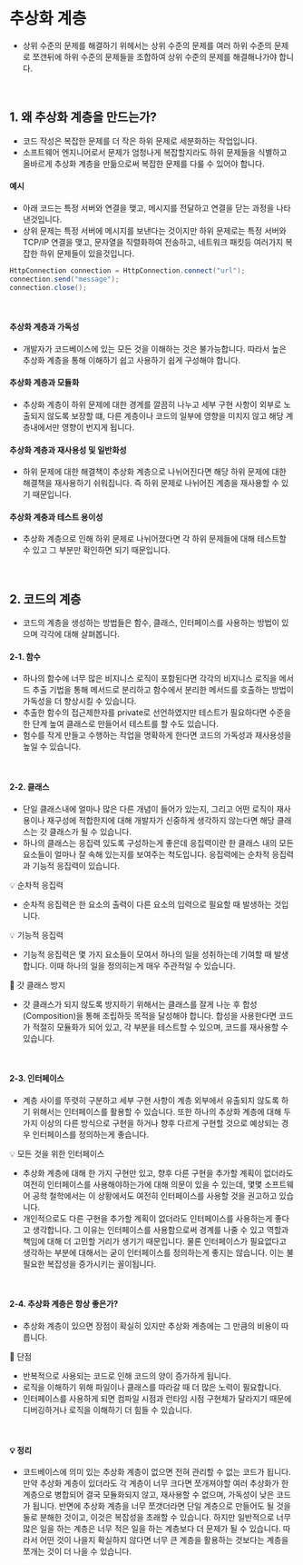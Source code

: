 # 추상화 계층

- 상위 수준의 문제를 해결하기 위헤서는 상위 수준의 문제를 여러 하위 수준의 문제로 쪼갠뒤에 하위 수준의 문제들을 조합하여 상위 수준의 문제를 해결해나가야 합니다.

<br>

## 1. 왜 추상화 계층을 만드는가?

- 코드 작성은 복잡한 문제를 더 작은 하위 문제로 세분화하는 작업입니다.
- 소프트웨어 엔지니어로서 문제가 엄청나게 복잡할지라도 하위 문제들을 식별하고 올바르게 추상화 계층을 만듦으로써 복잡한 문제를 다룰 수 있어야 합니다.

#### 예시

- 아래 코드는 특정 서버와 연결을 맺고, 메시지를 전달하고 연결을 닫는 과정을 나타낸것입니다.
- 상위 문제는 특정 서버에 메시지를 보낸다는 것이지만 하위 문제로는 특정 서버와 TCP/IP 연결을 맺고, 문자열을 직렬화하여 전송하고, 네트워크 패킷등 여러가지 복잡한 하위 문제들이 있을것입니다.

```java
HttpConnection connection = HttpConnection.connect("url");
connection.send("message");
connection.close();
```

<br>

#### 추상화 계층과 가독성

- 개발자가 코드베이스에 있는 모든 것을 이해하는 것은 불가능합니다. 따라서 높은 추상화 계층을 통해 이해하기 쉽고 사용하기 쉽게 구성해야 합니다.

#### 추상화 계층과 모듈화

- 추상화 계층이 하위 문제에 대한 경계를 깔끔히 나누고 세부 구현 사항이 외부로 노출되지 않도록 보장할 떄, 다른 계층이나 코드의 일부에 영향을 미치지 않고 해당 계층내에서만 영향이 번지게 됩니다.

#### 추상화 계층과 재사용성 및 일반화성

- 하위 문제에 대한 해결책이 추상화 계층으로 나뉘어진다면 해당 하위 문제에 대한 해결책을 재사용하기 쉬워집니다. 즉 하위 문제로 나뉘어진 계층을 재사용할 수 있기 때문입니다.

#### 추상화 계충과 테스트 용이성

- 추상화 계층으로 인해 하위 문제로 나뉘어졌다면 각 하위 문제들에 대해 테스트할 수 있고 그 부분만 확인하면 되기 때문입니다.

<br>

## 2. 코드의 계층

- 코드의 계층을 생성하는 방법들은 함수, 클래스, 인터페이스를 사용하는 방법이 있으며 각각에 대해 살펴봅니다.

#### 2-1. 함수

- 하나의 함수에 너무 많은 비지니스 로직이 포함된다면 각각의 비지니스 로직을 메서드 추출 기법을 통해 메서드로 분리하고 함수에서 분리한 메서드를 호출하는 방법이 가독성을 더 향상시킬 수 있습니다.
- 추출한 함수의 접근제한자를 private로 선언하였지만 테스트가 필요하다면 수준을 한 단계 높여 클래스로 만들어서 테스트를 할 수도 있습니다.
- 험수를 작게 만들고 수행하는 작업을 명확하게 한다면 코드의 가독성과 재사용성을 높일 수 있습니다.

<br>

#### 2-2. 클래스

- 단일 클래스내에 얼마나 많은 다른 개념이 들어가 있는지, 그리고 어떤 로직이 재사용이나 재구성에 적합한지에 대해 개발자가 신중하게 생각하지 않는다면 해당 클래스는 갓 클래스가 될 수 있습니다.
- 하나의 클래스는 응집력 있도록 구성하는게 좋은데 응집력이란 한 클래스 내의 모든 요소들이 얼마나 잘 속해 있는지를 보여주는 척도입니다. 응집력에는 순차적 응집력과 기능적 응집력이 있습니다.

💡 순차적 응집력

- 순차적 응집력은 한 요소의 출력이 다른 요소의 입력으로 필요할 때 발생하는 것입니다.

💡 기능적 응집력

- 기능적 응집력은 몇 가지 요소들이 모여서 하나의 일을 성취하는데 기여할 때 발생합니다. 이때 하나의 일을 정의히는게 매우 주관적일 수 있습니다.

📌 갓 클래스 방지

- 갓 클래스가 되지 않도록 방지하기 위해서는 클래스를 잘게 나눈 후 합성(Composition)을 통해 조립하듯 목적을 달성해야 합니다. 합성을 사용한다면 코드가 적절히 모듈화가 되어 있고, 각 부분을 테스트할 수 있으며, 코드를 재사용할 수 있습니다.

<br>

#### 2-3. 인터페이스

- 계층 사이를 뚜렷히 구분하고 세부 구현 사항이 계층 외부에서 유출되지 않도록 하기 위해서는 인터페이스를 활용할 수 있습니다. 또한 하나의 추상화 계층에 대해 두 가지 이상의 다른 방식으로 구현을 하거나 향후 다르게 구현할 것으로 예상되는 경우 인터페이스를 정의하는게 좋습니다.

💡 모든 것을 위한 인터페이스

- 추상화 계층에 대해 한 가지 구현만 있고, 향후 다른 구현을 추가할 계획이 없더라도 여전히 인터페이스를 사용해야하는가에 대해 의문이 있을 수 있는데, 몇몇 소프트웨어 공학 철학에서는 이 상황에서도 여전히 인터페이스를 사용할 것을 권고하고 있습니다.
- 개인적으로도 다른 구현을 추가할 계획이 없더라도 인터페이스를 사용하는게 좋다고 생각합니다. 그 이유는 인터페이스를 사용함으로써 경계를 나줄 수 있고 역할과 책임에 대해 더 고민할 거리가 생기기 때문입니다. 물론 인터페이스가 필요없다고 생각하는 부분에 대해서는 굳이 인터페이스를 정의하는게 좋지는 않습니다. 이는 불필요한 복잡성을 증가시키는 꼴이됩니다.

<br>

#### 2-4. 추상화 계층은 항상 좋은가?

- 추상화 계층이 있으면 장점이 확실히 있지만 추상화 계층에는 그 만큼의 비용이 따릅니다.

📌 단점

- 반복적으로 사용되는 코드로 인해 코드의 양이 증가하게 됩니다.
- 로직을 이해하기 위해 파일이나 클래스를 따라갈 때 더 많은 노력이 필요합니다.
- 인터페이스를 사용하게 되면 컴파일 시점과 런타임 시점 구현체가 달라지기 때문에 디버깅하거나 로직을 이해하기 더 힘들 수 있습니다.

<br>

#### 💡 정리

- 코드베이스에 의미 있는 추상화 계층이 없으면 전혀 관리할 수 없는 코드가 됩니다. 만약 추상화 계층이 있더라도 각 계층이 너무 크다면 쪼개져야할 여러 추상화가 한 계층으로 병합되어 결국 모듈화되지 않고, 재사용할 수 없으며, 가독성이 낮은 코드가 됩니다.
반면에 추상화 계층을 너무 쪼갯더라면 단일 계층으로 만들어도 될 것을 둘로 분해한 것이고, 이것은 복잡성을 초래할 수 있습니다.
하지만 일반적으로 너무 많은 일을 하는 계층은 너무 적은 일을 하는 계층보다 더 문제가 될 수 있습니다. 따라서 어떤 것이 나을지 확실하지 않다면 너무 큰 계층을 활용하는 것보다는 계층을 쪼개는 것이 더 나을 수 있습니다.


